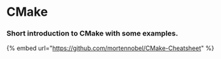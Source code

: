 # CMake

### Short introduction to CMake with some examples. 

{% embed url="https://github.com/mortennobel/CMake-Cheatsheet" %}



